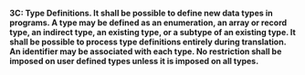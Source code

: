 **3C: Type Definitions.  It shall be possible to define new data types in programs. A type may be defined as an enumeration, an array or record type, an indirect type, an existing type, or a subtype of an existing type. It shall be possible to process type definitions entirely during translation. An identifier may be associated with each type. No restriction shall be imposed on user defined types unless it is imposed on all types.**
